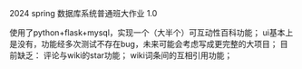 
2024 spring 数据库系统普通班大作业 1.0

使用了python+flask+mysql，实现一个（大半个）可互动性百科功能；
ui基本上是没有，功能经多次测试不存在bug，未来可能会考虑写成更完整的大项目；
目前缺乏：
评论与wiki的star功能；
wiki词条间的互相引用功能；
